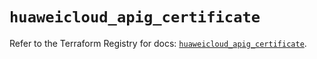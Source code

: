# `huaweicloud_apig_certificate`

Refer to the Terraform Registry for docs: [`huaweicloud_apig_certificate`](https://registry.terraform.io/providers/huaweicloud/huaweicloud/1.71.1/docs/resources/apig_certificate).
